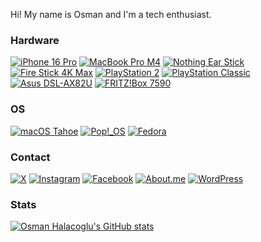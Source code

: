 Hi! My name is Osman and I'm a tech enthusiast.

[//]: # (Thanks for viewing my page!)

### Hardware

[![iPhone 16 Pro](https://img.shields.io/badge/iPhone%2016%20Pro-FFFFFF?style=flat&logo=apple&logoColor=FFFFFF&labelColor=333333)](https://www.gsmarena.com/apple_iphone_16_pro-13315.php)
[![MacBook Pro M4](https://img.shields.io/badge/MacBook%20Pro%20M4-FFFFFF?style=flat&logo=apple&logoColor=FFFFFF&labelColor=333333)](https://support.apple.com/en-us/121552)
[![Nothing Ear Stick](https://img.shields.io/badge/Nothing%20Ear%20Stick-333333?style=flat&logo=listmonk&logoColor=FFFFFF&labelColor=CC092F)](https://intl.nothing.tech/products/ear-stick?Colour=White)  
[![Fire Stick 4K Max](https://img.shields.io/badge/Fire%20Stick%204K%20Max-dd5740?style=flat&logo=googletv&logoColor=000000&labelColor=bd9b6e)](https://developer.amazon.com/docs/device-specs/device-specifications-fire-tv-streaming-media-player.html?v=ftvstick4kmax_gen2_16)
[![PlayStation 2](https://img.shields.io/badge/PlayStation%202-003791?style=flat&logo=playstation&logoColor=000000&labelColor=fee91f)](https://en.wikipedia.org/wiki/PlayStation_2)
[![PlayStation Classic](https://img.shields.io/badge/PlayStation%20Classic-00AB9F?style=flat&logo=playstation&logoColor=ff98c1&labelColor=484c52)](https://en.wikipedia.org/wiki/PlayStation_Classic)  
[![Asus DSL-AX82U](https://img.shields.io/badge/Asus%20DSL%20AX82U-333333?style=flat&logo=asus&logoColor=FFFFFF&labelColor=003791)](https://www.asus.com/networking-iot-servers/modem-routers/all-series/dsl-ax82u/)
[![FRITZ!Box 7590](https://img.shields.io/badge/FRITZ!Box%207590-FFFFFF?style=flat&logo=fritz&logoColor=FFFFFF&labelColor=E2001A)](https://techinfodepot.shoutwiki.com/wiki/AVM_FRITZ!Box_7590)

### OS

[![macOS Tahoe](https://img.shields.io/badge/macOS%20Tahoe-146ECA?style=flat&logo=apple&logoColor=FFFFFF&labelColor=333333)](https://en.wikipedia.org/wiki/MacOS_Tahoe)
[![Pop!_OS](https://img.shields.io/badge/Pop!_OS-ffad00?style=flat&logo=popos&logoColor=48B9C7&labelColor=574f4a)](https://pop.system76.com/)
[![Fedora](https://img.shields.io/badge/Fedora-79db32?style=flat&logo=fedora&logoColor=FFFFFF&labelColor=072C61)](https://getfedora.org/en/)

### Contact

[![X](https://img.shields.io/badge/OsmanHalacoglu-333333?style=flat&logo=x&logoColor=FFFFFF&labelColor=333333)](https://x.com/OsmanHalacoglu)
[![Instagram](https://img.shields.io/badge/Halacoglu-FF0069?style=flat&logo=instagram&logoColor=FFFFFF&labelColor=FF0069)](https://www.instagram.com/halacoglu/)
[![Facebook](https://img.shields.io/badge/OsmanHalacoglu-1877F2?style=flat&logo=facebook&logoColor=FFFFFF&labelColor=1877F2)](https://www.facebook.com/osmanhalacoglu/)
[![About.me](https://img.shields.io/badge/Halacoglu-00A98F?style=flat&logo=aboutdotme&logoColor=FFFFFF&labelColor=00A98F)](https://about.me/halacoglu)
[![WordPress](https://img.shields.io/badge/Halacoglu-21759B?style=flat&logo=wordpress&logoColor=FFFFFF&labelColor=21759B)](https://halacoglu.wordpress.com/)

### Stats

[![Osman Halacoglu's GitHub stats](https://github-readme-stats.vercel.app/api?username=halacoglu&theme=yeblu&count_private=true&include_all_commits=true&show_icons=true)](https://github.com/anuraghazra/github-readme-stats)
